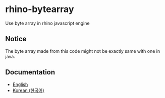 # rhino-bytearray
Use byte array in rhino javascript engine

## Notice
The byte array made from this code might not be exactly same with one in java.

## Documentation
- <a href="https://github.com/sweetcorn1229/rhino-bytearray/blob/main/documentation/english-d.md">English</a>
- <a href="https://github.com/sweetcorn1229/rhino-bytearray/blob/main/documentation/korean-d.md">Korean (한국어)</a>
